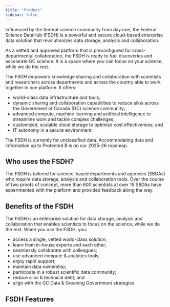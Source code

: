 ```yaml
---
title: "Product"
sidebar: false
---
```


Influenced by the federal science community from ​day one, the Federal Science DataHub (FSDH) is a powerful and secure cloud-based enterprise data solution that revolutionizes data storage, analysis and collaboration.  

As a vetted and approved platform that is preconfigured for cross-departmental collaboration, the FSDH is ready to fuel discoveries and accelerate GC science. It is a space where you can focus on your science, while we do the rest.

The FSDH empowers knowledge sharing and collaboration with scientists and researchers across departments and across the country able to work together in one platform. It offers:

<ul class="list-disc mb-300">
    <li> world-class data infrastructure and tools; </li>
    <li> dynamic sharing and collaboration capabilities to reduce silos across the Government of Canada (GC) science community;   </li>
    <li> advanced compute, machine learning and artificial intelligence to streamline work and tackle complex challenges;  </li>
    <li> customized, scalable cloud storage to optimize cost effectiveness; and </li>
    <li> IT autonomy in a secure environment. </li>
</ul>

The FSDH is currently for unclassified data. Accommodating data and information up to Protected B is on our 2025-26 roadmap.

## Who uses the FSDH?

The FSDH is tailored for science-based departments and agencies (SBDAs) who require data storage, analysis and collaboration tools. Over the course of two proofs of concept, more than 600 scientists at over 15 SBDAs have experimented with the platform and provided feedback along the way.  

## Benefits of the FSDH

The FSDH is an enterprise solution for data storage, analysis and collaboration that enables scientists to focus on the science, while we do the rest. When you use the FSDH, you:

<ul class="list-disc mb-300">
    <li> access a single, vetted world-class solution; </li>
    <li> learn from in-house experts and each other; </li>
    <li> seamlessly collaborate with colleagues; </li>
    <li> use advanced compute & analytics tools; </li>
    <li> enjoy rapid support; </li>
    <li> maintain data ownership; </li>
    <li> participate in a robust scientific data community; </li>
    <li> reduce silos & technical debt; and </li>
    <li> align with the GC Data & Greening Government strategies</li>
</ul>

## FSDH Features

<gcds-grid tag=ul columns=1fr columns-tablet="1fr 1fr" columns-desktop="1fr 1fr 1fr" gap=400 class=hydrated>
    <gcds-card card-title="Azure Storage Blob" href="/product/storage" badge="Storage" img-src="https://img.icons8.com/color/1600/azure-storage-blob.png" description="Azure Blob Storage is Microsoft's object storage solution for the cloud. Blob storage is optimized for storing massive amounts of unstructured data, such as text or binary data."></gcds-card>
    <gcds-card card-title="Databricks" href="/product/databricks" badge="Analytics" img-src="https://companieslogo.com/img/orig/databricks-c40eaf44.png" description="Azure Databricks is a cloud-based big data analytics platform. It provides a collaborative environment for data scientists, data engineers, and business analysts to work together on big data projects."></gcds-card>
    <gcds-card card-title="PostgreSQL" href="/product/postgresql" badge="Storage" img-src="https://th.bing.com/th/id/R.5ac267b3be4ae28276e6376b25b87a5a?rik=ZN8RBVS4W%2btIFA&pid=ImgRaw&r=0" description="Azure PostgreSQL is a fully managed relational database service based on the popular open-source PostgreSQL database engine. It provides high availability, scalability, and security for your data."></gcds-card>
    <gcds-card card-title="Azure App Service" href="/product/app-service" badge="Web Apps" img-src="https://logodix.com/logo/366896.png" description="Azure App Service is a fully managed platform for building, deploying, and scaling web apps. It provides a rich set of features for developing web applications in a variety of programming languages using Docker containers."></gcds-card>
    <gcds-card card-title="Git Integration" href="/product/integrations/#git-integration" badge="Collaboration" img-src="https://static.vecteezy.com/system/resources/previews/017/629/956/original/version-control-line-circle-background-icon-vector.jpg" description="You can connect your preferred version control platform to the FSDH to facilitate your workflows and collaborate with others."></gcds-card>
    <gcds-card card-title="Bring Your Own Storage" href="/product/integrations/#bring-your-own-storage" badge="Storage" img-src="https://www.onlinelogomaker.com/blog/wp-content/uploads/2017/08/Fotolia_128673803_Subscription_Monthly_M.jpg" description="The FSDH allows you to connect your own storage accounts with your workspace. This integration works with Azure Blob Storage, Amazon S3, and Google Cloud Storage."></gcds-card>
    <gcds-card card-title="Data Visualization" href="/product/integrations/#data-visualization" badge="Analytics" img-src="https://cdn.iconscout.com/icon/premium/png-256-thumb/data-visualization-18-986099.png" description="The FSDH integrates with popular data visualization tools like PowerBI and Tableau. This allows you to create interactive dashboards and reports from your data in the FSDH."></gcds-card>
</gcds-grid>